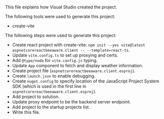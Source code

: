 This file explains how Visual Studio created the project.

The following tools were used to generate this project:
- create-vite

The following steps were used to generate this project:
- Create react project with create-vite: `npm init --yes vite@latest aspnetcorereactbeeaware.client -- --template=react-ts`.
- Update `vite.config.ts` to set up proxying and certs.
- Add `@type/node` for `vite.config.js` typing.
- Update `App` component to fetch and display weather information.
- Create project file (`aspnetcorereactbeeaware.client.esproj`).
- Create `launch.json` to enable debugging.
- Create `nuget.config` to specify location of the JavaScript Project System SDK (which is used in the first line in `aspnetcorereactbeeaware.client.esproj`).
- Add project to solution.
- Update proxy endpoint to be the backend server endpoint.
- Add project to the startup projects list.
- Write this file.
